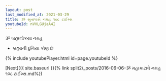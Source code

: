 ```yaml
---
layout: post
last_modified_at: 2021-03-29
title: ૐ સુતાપાસે નમહ ૧૦૮ ટાઈમ્સ
youtubeId: nVVLGUjaA4I
---
```

 
 
 ૐ બ્રહ્મલોકયા નમહ  
 
 -  બ્રહ્માની દુનિયા કોણ છે 
 
  
 
  
 
 
 
 
 
 


{% include youtubePlayer.html id=page.youtubeId %}
 
[Next]({{ site.baseurl }}{% link  split2/_posts/2016-06-06-ૐ મહાક્રાટાવે નમહ ૧૦૮ ટાઈમ્સ.md%})
 

